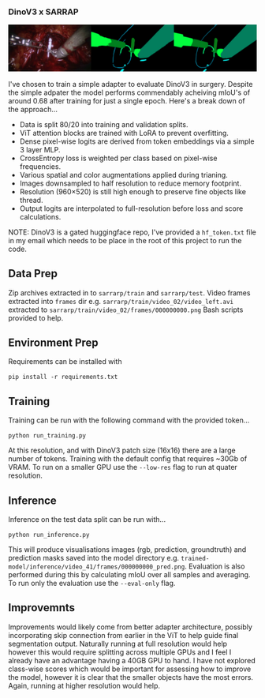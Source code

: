 ### DinoV3 x SARRAP

![Example segmentation](./example.png)

I've chosen to train a simple adapter to evaluate DinoV3 in surgery. Despite the simple adpater the model performs commendably acheiving mIoU's of around 0.68 after training for just a single epoch.
Here's a break down of the approach...
- Data is split 80/20 into training and validation splits.
- ViT attention blocks are trained with LoRA to prevent overfitting.
- Dense pixel-wise logits are derived from token embeddings via a simple 3 layer MLP. 
- CrossEntropy loss is weighted per class based on pixel-wise frequencies.
- Various spatial and color augmentations applied during trianing.
- Images downsampled to half resolution to reduce memory footprint.  
- Resolution (960×520) is still high enough to preserve fine objects like thread.  
- Output logits are interpolated to full-resolution before loss and score calculations.  

NOTE: DinoV3 is a gated huggingface repo, I've provided a `hf_token.txt` file in my email which needs to be place in the root of this project to run the code.

## Data Prep
Zip archives extracted in to `sarrarp/train` and `sarrarp/test`.
Video frames extracted into `frames` dir e.g. `sarrarp/train/video_02/video_left.avi` extracted to `sarrarp/train/video_02/frames/000000000.png`
Bash scripts provided to help.

## Environment Prep
Requirements can be installed with
```
pip install -r requirements.txt
```

## Training
Training can be run with the following command with the provided token...
```
python run_training.py
``` 
At this resolution, and with DinoV3 patch size (16x16) there are a large number of tokens. Training with the default config that requires ~30Gb of VRAM. To run on a smaller GPU use the `--low-res` flag to run at quater resolution.


## Inference
Inference on the test data split can be run with...
```
python run_inference.py
```
This will produce visualisations images (rgb, prediction, groundtruth) and prediction masks saved into the model directory e.g. `trained-model/inference/video_41/frames/000000000_pred.png`. Evaluation is also performed during this by calculating mIoU over all samples and averaging. To run only the evaluation use the `--eval-only` flag.

## Improvemnts
Improvements would likely come from better adapter architecture, possibly incorporating skip connection from earlier in the ViT to help guide final segmentation output. Naturally running at full resolution would help however this would require splitting across multiple GPUs and I feel I already have an advantage having a 40GB GPU to hand. I have not explored class-wise scores which would be important for assessing how to improve the model, however it is clear that the smaller objects have the most errors. Again, running at higher resolution would help.
